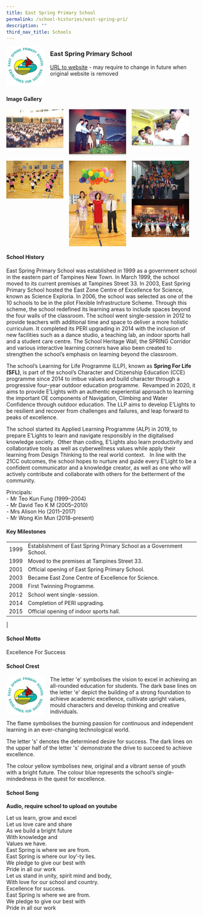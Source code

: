 ```yaml
---
title: East Spring Primary School
permalink: /school-histories/east-spring-pri/
description: ""
third_nav_title: Schools
---
```

<img src="/images/eastspringpri1.jpg" style="width:20%;margin-right:15px;" align = "left">

### **East Spring Primary School**
[URL to website](https://eastspringpri.moe.edu.sg/) - may require to change in future when original website is removed

<br clear="left">

#### **Image Gallery**

<p><a href="https://staging.d1yxymztqoj7qn.amplifyapp.com/images/eastspringpri2.jpg">  
<img src="/images/eastspringpri2.jpg" style="width:30%;margin-right:15px;" align = "left">
</a></p>

<p><a href="https://staging.d1yxymztqoj7qn.amplifyapp.com/images/eastspringpri3.jpg">  
<img src="/images/eastspringpri3.jpg" style="width:30%;margin-right:15px;" align = "left">
</a></p>

<p><a href="https://staging.d1yxymztqoj7qn.amplifyapp.com/images/eastspringpri4.jpg">  
<img src="/images/eastspringpri4.jpg" style="width:30%;margin-right:15px;" align = "left">
</a></p>

<br clear="left">

<p><a href="https://staging.d1yxymztqoj7qn.amplifyapp.com/images/eastspringpri5.jpg">  
<img src="/images/eastspringpri5.jpg" style="width:30%;margin-right:15px;" align = "left">
</a></p>

<p><a href="https://staging.d1yxymztqoj7qn.amplifyapp.com/images/eastspringpri6.jpg">  
<img src="/images/eastspringpri6.jpg" style="width:30%;margin-right:15px;" align = "left">
</a></p>

<p><a href="https://staging.d1yxymztqoj7qn.amplifyapp.com/images/eastspringpri7.jpg">  
<img src="/images/eastspringpri7.jpg" style="width:30%;margin-right:15px;" align = "left">
</a></p>

<p><a href="https://staging.d1yxymztqoj7qn.amplifyapp.com/images/eastspringpri8.jpg">  
<img src="/images/eastspringpri8.jpg" style="width:30%;margin-right:15px;" align = "left">
</a></p>

<br clear="left">

#### **School History**
East Spring Primary School was established in 1999 as a government school in the eastern part of Tampines New Town. In March 1999, the school moved to its current premises at Tampines Street 33. In 2003, East Spring Primary School hosted the East Zone Centre of Excellence for Science, known as Science Exploria. In 2006, the school was selected as one of the 10 schools to be in the pilot Flexible Infrastructure Scheme. Through this scheme, the school redefined its learning areas to include spaces beyond the four walls of the classroom. The school went single-session in 2012 to provide teachers with additional time and space to deliver a more holistic curriculum. It completed its PERI upgrading in 2014 with the inclusion of new facilities such as a dance studio, a teaching lab, an indoor sports hall and a student care centre. The School Heritage Wall, the SPRING Corridor and various interactive learning corners have also been created to strengthen the school’s emphasis on learning beyond the classroom.

The school’s Learning for Life Programme (LLP), known as **Spring For Life (SFL)**, is part of the school’s Character and Citizenship Education (CCE) programme since 2014 to imbue values and build character through a progressive four-year outdoor education programme.  Revamped in 2020, it aims to provide E’Lights with an authentic experiential approach to learning the important OE components of Navigation, Climbing and Water Confidence through outdoor education. The LLP aims to develop E’Lights to be resilient and recover from challenges and failures, and leap forward to peaks of excellence.

The school started its Applied Learning Programme (ALP) in 2019, to prepare E’Lights to learn and navigate responsibly in the digitalised knowledge society.  Other than coding, E’Lights also learn productivity and collaborative tools as well as cyberwellness values while apply their learning from Design Thinking to the real world context.   In line with the 21CC outcomes, the school hopes to nurture and guide every E’Light to be a confident communicator and a knowledge creator, as well as one who will actively contribute and collaborate with others for the betterment of the community.

Principals:<br>
\- Mr Teo Kun Fung (1999–2004)<br>
\- Mr David Teo K M (2005–2010)<br>
\- Mrs Alison Ho (2011–2017)<br>
\- Mr Wong Kin Mun (2018–present)

#### **Key Milestones**

|  |  |
|:---:|---|
| 1999 | Establishment of East Spring Primary School as a Government School. |
| 1999 | Moved to the premises at Tampines Street 33. |
| 2001 | Official opening of East Spring Primary School. |
| 2003 | Became East Zone Centre of Excellence for Science. |
| 2008 | First Twinning Programme. |
| 2012 | School went single-session. |
| 2014 | Completion of PERI upgrading. |
| 2015 | Official opening of indoor sports hall. |
|

#### **School Motto**
Excellence For Success

#### **School Crest**
<img src="/images/eastspringpri1.jpg" style="width:20%;margin-right:15px;" align = "left">

The letter 'e' symbolises the vision to excel in achieving an all-rounded education for students. The dark base lines on the letter 'e' depict the building of a strong foundation to achieve academic excellence, cultivate upright values, mould characters and develop thinking and creative individuals.

The flame symbolises the burning passion for continuous and independent learning in an ever-changing technological world.

The letter 's' denotes the determined desire for success. The dark lines on the upper half of the letter 's' demonstrate the drive to succeed to achieve excellence.

The colour yellow symbolises new, original and a vibrant sense of youth with a bright future. The colour blue represents the school’s single-mindedness in the quest for excellence.

#### **School Song**
**Audio, require school to upload on youtube**

Let us learn, grow and excel<br>
Let us love care and share<br>
As we build a bright future<br>
With knowledge and<br>
Values we have.<br>
East Spring is where we are from.<br>
East Spring is where our loy’-ty lies.<br>
We pledge to give our best with<br>
Pride in all our work<br>
Let us stand in unity, spirit mind and body,<br>
With love for our school and country.<br>
Excellence for success.<br>
East Spring is where we are from.<br>
We pledge to give our best with<br>
Pride in all our work